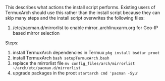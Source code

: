This describes what actions the install script performs. Existing users of TermuxArch should use this rather than the install script because they can skip many steps and the install script overwrites the following files:
1. /etc/pacman.d/mirrorlist to enable mirror..archlinuxarm.org for Geo-IP based mirror selection

Steps:
1. install TermuxArch dependencies in Termux
`pkg install bsdtar proot`
2. install TermuxArch
`bash setupTermuxArch.bash`
3. replace the mirrorlist file
`mv config_files/arch/mirrorlist ~/arch/etc/pacman.d/mirrorlist`
4. upgrade packages in the proot
`startarch cmd 'pacman -Syu'`

